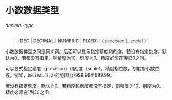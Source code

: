 # 小数数据类型

###### decimal-type  
> {**DEC** | **DECIMAL** | **NUMERIC** | **FIXED**} [ **(** *precision* [**,** *scale*] **)** ]

小数数据类型之间是同义词。后面可以显示指定精度和刻度。若没有指定刻度，默认为0。若都没有指定，则精度为10，刻度为0。精度必须在1到30之间。

可以显式指定精度（precision）和刻度（scale）。精度指位数，刻度指小数位数。例如，`DECIMAL(5,2)`的范围为-999.99至999.99。

若没有指定刻度，默认为0。若精度和刻度都没有指定，则精度为10，刻度为0。精度必须在1到30之间。